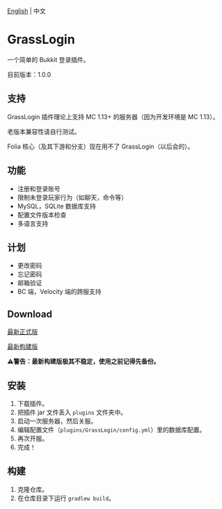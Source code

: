 [English](./readme.md) | 中文

# GrassLogin
一个简单的 Bukkit 登录插件。

目前版本：1.0.0

## 支持
GrassLogin 插件理论上支持 MC 1.13+ 的服务器（因为开发环境是 MC 1.13）。

老版本兼容性请自行测试。

Folia 核心（及其下游和分支）现在用不了 GrassLogin（以后会的）。

## 功能
- 注册和登录账号
- 限制未登录玩家行为（如聊天，命令等）
- MySQL，SQLite 数据库支持
- 配置文件版本检查
- 多语言支持

## 计划
- 更改密码
- 忘记密码
- 邮箱验证
- BC 端，Velocity 端的跨服支持

## Download
[最新正式版](https://github.com/BlockNeko-11/GrassLogin/releases/latest)

[最新构建版](https://github.com/BlockNeko-11/GrassLogin/actions?query=event:push+branch:dev)

**⚠警告：最新构建版极其不稳定，使用之前记得先备份。**

## 安装
1. 下载插件。
2. 把插件 jar 文件丢入 `plugins` 文件夹中。
3. 启动一次服务器，然后关服。
4. 编辑配置文件（`plugins/GrassLogin/config.yml`）里的数据库配置。
5. 再次开服。
6. 完成！

## 构建
1. 克隆仓库。
2. 在仓库目录下运行 `gradlew build`。
